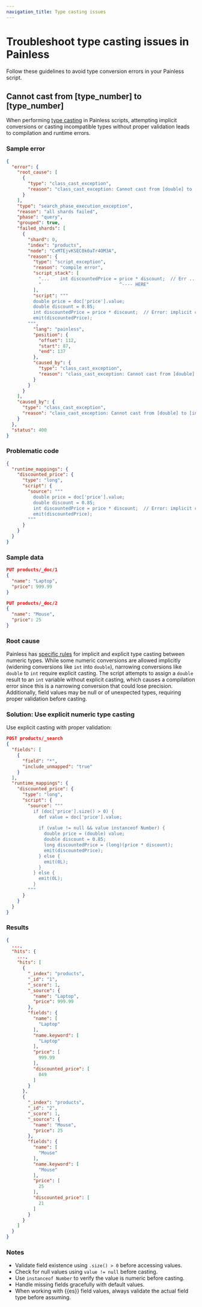 ```yaml
---
navigation_title: Type casting issues
---
```


# Troubleshoot type casting issues in Painless

Follow these guidelines to avoid type conversion errors in your Painless script.

## Cannot cast from \[type\_number\] to \[type\_number\]

When performing [type casting](elasticsearch://reference/scripting-languages/painless/painless-casting.md) in Painless scripts, attempting implicit conversions or casting incompatible types without proper validation leads to compilation and runtime errors.

### Sample error

```json
{
  "error": {
    "root_cause": [
      {
        "type": "class_cast_exception",
        "reason": "class_cast_exception: Cannot cast from [double] to [int]."
      }
    ],
    "type": "search_phase_execution_exception",
    "reason": "all shards failed",
    "phase": "query",
    "grouped": true,
    "failed_shards": [
      {
        "shard": 0,
        "index": "products",
        "node": "CxMTEjvKSEC0k0aTr4OM3A",
        "reason": {
          "type": "script_exception",
          "reason": "compile error",
          "script_stack": [
            "...    int discountedPrice = price * discount;  // Err ...",
            "                             ^---- HERE"
          ],
          "script": """
          double price = doc['price'].value;
          double discount = 0.85;
          int discountedPrice = price * discount;  // Error: implicit cast
          emit(discountedPrice);
        """,
          "lang": "painless",
          "position": {
            "offset": 112,
            "start": 87,
            "end": 137
          },
          "caused_by": {
            "type": "class_cast_exception",
            "reason": "class_cast_exception: Cannot cast from [double] to [int]."
          }
        }
      }
    ],
    "caused_by": {
      "type": "class_cast_exception",
      "reason": "class_cast_exception: Cannot cast from [double] to [int]."
    }
  },
  "status": 400
}
```

### Problematic code

```json
{
  "runtime_mappings": {
    "discounted_price": {
      "type": "long",
      "script": {
        "source": """
          double price = doc['price'].value;
          double discount = 0.85;
          int discountedPrice = price * discount;  // Error: implicit cast
          emit(discountedPrice);
        """
      }
    }
  }
}
```

### Sample data

```json
PUT products/_doc/1
{
  "name": "Laptop",
  "price": 999.99
}

PUT products/_doc/2
{
  "name": "Mouse", 
  "price": 25
}
```

### Root cause

Painless has [specific rules](https://www.elastic.co/docs/reference/scripting-languages/painless/painless-casting) for implicit and explicit type casting between numeric types. While some numeric conversions are allowed implicitly (widening conversions like `int` into `double`), narrowing conversions like `double` to `int` require explicit casting. The script attempts to assign a `double` result to an `int` variable without explicit casting, which causes a compilation error since this is a narrowing conversion that could lose precision. Additionally, field values may be null or of unexpected types, requiring proper validation before casting.

### Solution: Use explicit numeric type casting

Use explicit casting with proper validation:

```json
POST products/_search
{
  "fields": [
    {
      "field": "*",
      "include_unmapped": "true"
    }
  ],
  "runtime_mappings": {
    "discounted_price": {
      "type": "long",
      "script": {
        "source": """
          if (doc['price'].size() > 0) {
            def value = doc['price'].value;
            
            if (value != null && value instanceof Number) {
              double price = (double) value;
              double discount = 0.85;
              long discountedPrice = (long)(price * discount);
              emit(discountedPrice);
            } else {
              emit(0L);
            }
          } else {
            emit(0L);
          }
        """
      }
    }
  }
}
```

### Results

```json
{
  ...,
  "hits": {
    ...,
    "hits": [
      {
        "_index": "products",
        "_id": "1",
        "_score": 1,
        "_source": {
          "name": "Laptop",
          "price": 999.99
        },
        "fields": {
          "name": [
            "Laptop"
          ],
          "name.keyword": [
            "Laptop"
          ],
          "price": [
            999.99
          ],
          "discounted_price": [
            849
          ]
        }
      },
      {
        "_index": "products",
        "_id": "2",
        "_score": 1,
        "_source": {
          "name": "Mouse",
          "price": 25
        },
        "fields": {
          "name": [
            "Mouse"
          ],
          "name.keyword": [
            "Mouse"
          ],
          "price": [
            25
          ],
          "discounted_price": [
            21
          ]
        }
      }
    ]
  }
}
```

### Notes

* Validate field existence using `.size() > 0` before accessing values.  
* Check for null values using `value != null` before casting.  
* Use `instanceof Number` to verify the value is numeric before casting.  
* Handle missing fields gracefully with default values.  
* When working with {{es}} field values, always validate the actual field type before assuming.
